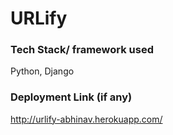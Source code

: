 # URLify

### Tech Stack/ framework used
Python, Django

### Deployment Link (if any)
http://urlify-abhinav.herokuapp.com/
